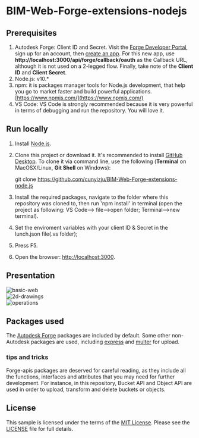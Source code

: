 # BIM-Web-Forge-extensions-nodejs

## Prerequisites

1. Autodesk Forge: Client ID and Secret. Visit the [Forge Developer Portal](https://developer.autodesk.com), sign up for an account, then [create an app](https://developer.autodesk.com/myapps/create). For this new app, use **http://localhost:3000/api/forge/callback/oauth** as the Callback URL, although it is not used on a 2-legged flow. Finally, take note of the **Client ID** and **Client Secret**.  
2. Node.js: v10.*  
3. npm: it is packages manager tools for Node.js development, that help you go to market faster and build powerful applications.[https://www.npmjs.com/](https://www.npmjs.com/)  
3. VS Code: VS Code is strongly recommended because it is very powerful in terms of debugging and run the repository. You will love it.  

## Run locally

1. Install [Node.js](https://nodejs.org).  

2. Clone this project or download it. It's recommended to install [GitHub Desktop](https://desktop.github.com/). To clone it via command line, use the following (**Terminal** on MacOSX/Linux, **Git Shell** on Windows):  

    git clone https://github.com/cunyizju/BIM-Web-Forge-extensions-node.js  

3. Install the required packages, navigate to the folder where this repository was cloned to, then run 'npm install' in terminal (open the project as following: VS Code--> file-->open folder; Terminal-->new terminal).  
4. Set the enviroment variables with your client ID & Secret in the lunch.json file(.vs folder);  
5. Press F5.  
6. Open the browser: [http://localhost:3000](http://localhost:3000).  

## Presentation

![basic-web](https://github.com/cunyizju/BIM-Web-Forge-extensions-node.js/tree/master/img/basic-web.png)  
![2d-drawings](https://github.com/cunyizju/BIM-Web-Forge-extensions-node.js/tree/master/img/2d-drawings.png)  
![operations](https://github.com/cunyizju/BIM-Web-Forge-extensions-node.js/tree/master/img/operations.png)  

## Packages used

The [Autodesk Forge](https://www.npmjs.com/package/forge-apis) packages are included by default. Some other non-Autodesk packages are used, including [express](https://www.npmjs.com/package/express) and [multer](https://www.npmjs.com/package/multer) for upload.  

### tips and tricks

Forge-apis packages are deserved for careful reading, as they include all the functions, interfaces and attributes that you may need for further development. For instance, in this repository, Bucket API and Object API are used in order to upload, transform and delete buckets or objects.  

## License

This sample is licensed under the terms of the [MIT License](http://opensource.org/licenses/MIT).
Please see the [LICENSE](LICENSE) file for full details.
